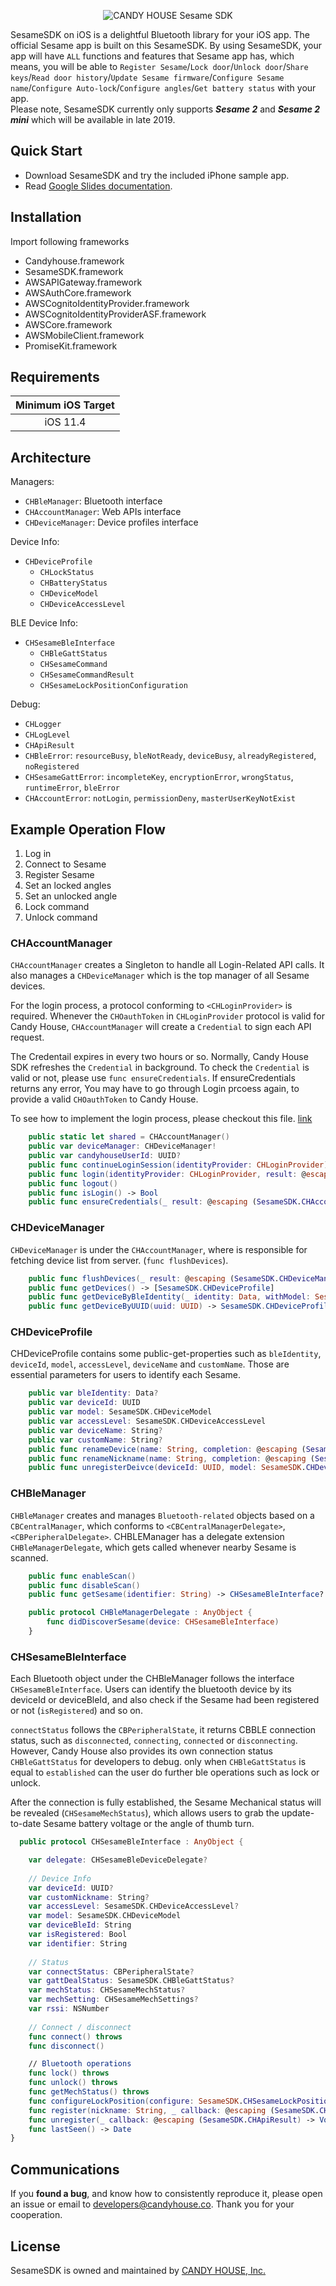 <p align="center" >
  <img src="https://cdn.shopify.com/s/files/1/0016/1870/6495/files/SesameSDK_iOS.png" alt="CANDY HOUSE Sesame SDK" title="SesameSDK">
</p>


SesameSDK on iOS is a delightful Bluetooth library for your iOS app. The official Sesame app is built on this SesameSDK. By using SesameSDK, your app will have `ALL` functions and features that Sesame app has, which means, you will be able to `Register Sesame`/`Lock door`/`Unlock door`/`Share keys`/`Read door history`/`Update Sesame firmware`/`Configure Sesame name`/`Configure Auto-lock`/`Configure angles`/`Get battery status` with your app.<br>Please note, SesameSDK currently only supports ___Sesame 2___ and ___Sesame 2 mini___ which will be available in late 2019.


## Quick Start

- Download SesameSDK and try the included iPhone sample app.
- Read [Google Slides documentation](https://docs.google.com/presentation/d/1ms6W1ljdULRB0hyiKdXTzQwN9LeCVXVeEiwN1pF7_G4/edit?usp=sharing).


## Installation
Import following frameworks

- Candyhouse.framework
- SesameSDK.framework
- AWSAPIGateway.framework
- AWSAuthCore.framework
- AWSCognitoIdentityProvider.framework
- AWSCognitoIdentityProviderASF.framework
- AWSCore.framework
- AWSMobileClient.framework
- PromiseKit.framework

## Requirements

 Minimum iOS Target  | 
|:---------------------------:|
 iOS 11.4 | 


## Architecture

Managers:
* `CHBleManager`: Bluetooth interface
* `CHAccountManager`: Web APIs interface
* `CHDeviceManager`: Device profiles interface

Device Info:
* `CHDeviceProfile`
    * `CHLockStatus`
    * `CHBatteryStatus`
    * `CHDeviceModel`
    * `CHDeviceAccessLevel`

BLE Device Info:
* `CHSesameBleInterface`
    * `CHBleGattStatus`
    * `CHSesameCommand`
    * `CHSesameCommandResult`
    * `CHSesameLockPositionConfiguration`

Debug:
* `CHLogger`
* `CHLogLevel`
* `CHApiResult`
* `CHBleError`: `resourceBusy`, `bleNotReady`, `deviceBusy`, `alreadyRegistered`, `noRegistered`
* `CHSesameGattError`: `incompleteKey`, `encryptionError`, `wrongStatus`, `runtimeError`, `bleError`
* `CHAccountError`: `notLogin`, `permissionDeny`, `masterUserKeyNotExist`

## Example Operation Flow

1. Log in
1. Connect to Sesame
1. Register Sesame
1. Set an locked angles
1. Set an unlocked angle
1. Lock command
1. Unlock command

### CHAccountManager
`CHAccountManager` creates a Singleton to handle all Login-Related API calls. It also manages a `CHDeviceManager` which is the top manager of all Sesame devices. 

For the login process, a protocol conforming to `<CHLoginProvider>` is required. Whenever the `CHOauthToken` in `CHLoginProvider` protocol is valid for Candy House, `CHAccountManager` will create a `Credential` to sign each API request. 

The Credentail expires in every two hours or so. Normally, Candy House SDK refreshes the `Credential` in background. To check the `Credential` is valid or not, please use `func ensureCredentials`. If ensureCredentials returns any error, You may have to go through Login prcoess again, to provide a valid `CHOauthToken` to Candy House.

To see how to implement the login process, please checkout this file. [link](https://github.com/CANDY-HOUSE/SDK_iOS_SSM2_DEMO/blob/master/Sesame2SDKDemo/AWSServiceClient.swift)

```swift
    public static let shared = CHAccountManager()
    public var deviceManager: CHDeviceManager!
    public var candyhouseUserId: UUID?
    public func continueLoginSession(identityProvider: CHLoginProvider)
    public func login(identityProvider: CHLoginProvider, result: @escaping (SesameSDK.CHAccountManager, SesameSDK.CHApiResult) -> Void)
    public func logout()
    public func isLogin() -> Bool
    public func ensureCredentials(_ result: @escaping (SesameSDK.CHAccountManager, SesameSDK.CHApiResult) -> Void)

```
### CHDeviceManager
`CHDeviceManager` is under the `CHAccountManager`, where is responsible for fetching device list from server. (`func flushDevices`).

```swift
    public func flushDevices(_ result: @escaping (SesameSDK.CHDeviceManager?, SesameSDK.CHApiResult, [SesameSDK.CHDeviceProfile]?) -> Void)
    public func getDevices() -> [SesameSDK.CHDeviceProfile]
    public func getDeviceByBleIdentity(_ identity: Data, withModel: SesameSDK.CHDeviceModel) -> SesameSDK.CHDeviceProfile?
    public func getDeviceByUUID(uuid: UUID) -> SesameSDK.CHDeviceProfile?
```

### CHDeviceProfile
CHDeviceProfile contains some public-get-properties such as `bleIdentity`, `deviceId`, `model`, `accessLevel`, `deviceName` and `customName`. Those are essential parameters for users to identify each Sesame.
```swift
    public var bleIdentity: Data?
    public var deviceId: UUID
    public var model: SesameSDK.CHDeviceModel
    public var accessLevel: SesameSDK.CHDeviceAccessLevel
    public var deviceName: String?
    public var customName: String?
    public func renameDevice(name: String, completion: @escaping (SesameSDK.CHApiResult) -> Void) throws
    public func renameNickname(name: String, completion: @escaping (SesameSDK.CHApiResult) -> Void)
    public func unregisterDeivce(deviceId: UUID, model: SesameSDK.CHDeviceModel, completion: @escaping (SesameSDK.CHApiResult) -> Void)
```

### CHBleManager

`CHBleManager` creates and manages `Bluetooth-related` objects based on a `CBCentralManager`, which conforms to `<CBCentralManagerDelegate>`, `<CBPeripheralDelegate>`.
CHBLEManager has a delegate extension `CHBleManagerDelegate`, which gets called whenever nearby Sesame is scanned.
```swift
    public func enableScan()
    public func disableScan()
    public func getSesame(identifier: String) -> CHSesameBleInterface?

    public protocol CHBleManagerDelegate : AnyObject {
        func didDiscoverSesame(device: CHSesameBleInterface)
    }

```

### CHSesameBleInterface
Each Bluetooth object under the CHBleManager follows the interface `CHSesameBleInterface`. Users can identify the bluetooth device by its deviceId or deviceBleId, and also check if the Sesame had been registered or not (`isRegistered`) and so on.

`connectStatus` follows the `CBPeripheralState`, it returns CBBLE connection status, such as `disconnected`, `connecting`, `connected` or `disconnecting`. However, Candy House also provides its own connection status `CHBleGattStatus` for developers to debug. only when `CHBleGattStatus` is equal to `established` can the user do further ble operations such as lock or unlock.

After the connection is fully established, the Sesame Mechanical status will be revealed (`CHSesameMechStatus`), which allows users to grab the update-to-date Sesame battery voltage or the angle of thumb turn.

```swift
  public protocol CHSesameBleInterface : AnyObject {

    var delegate: CHSesameBleDeviceDelegate?
    
    // Device Info
    var deviceId: UUID?
    var customNickname: String?
    var accessLevel: SesameSDK.CHDeviceAccessLevel?
    var model: SesameSDK.CHDeviceModel
    var deviceBleId: String
    var isRegistered: Bool
    var identifier: String
    
    // Status
    var connectStatus: CBPeripheralState?
    var gattDealStatus: SesameSDK.CHBleGattStatus?
    var mechStatus: CHSesameMechStatus?
    var mechSetting: CHSesameMechSettings?
    var rssi: NSNumber
    
    // Connect / disconnect
    func connect() throws
    func disconnect()

    // Bluetooth operations
    func lock() throws
    func unlock() throws
    func getMechStatus() throws
    func configureLockPosition(configure: SesameSDK.CHSesameLockPositionConfiguration) throws
    func register(nickname: String, _ callback: @escaping (SesameSDK.CHApiResult) -> Void) throws
    func unregister(_ callback: @escaping (SesameSDK.CHApiResult) -> Void) throws
    func lastSeen() -> Date
}
```

## Communications

If you **found a bug**, and know how to consistently reproduce it, please open an issue or email to developers@candyhouse.co. Thank you for your cooperation.

## License
SesameSDK is owned and maintained by [CANDY HOUSE, Inc.](https://jp.candyhouse.co/)

